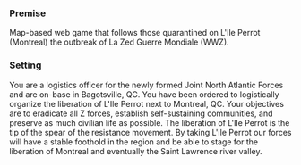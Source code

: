 ### Premise

Map-based web game that follows those quarantined on L'Ile Perrot (Montreal) the outbreak of La Zed Guerre Mondiale (WWZ).

### Setting

You are a logistics officer for the newly formed Joint North Atlantic Forces and are on-base in Bagotsville, QC. You have been ordered to logistically organize the liberation of L'Ile Perrot next to Montreal, QC. Your objectives are to eradicate all Z forces, establish self-sustaining communities, and preserve as much civilian life as possible. The liberation of L'Ile Perrot is the tip of the spear of the resistance movement. By taking L'Ile Perrot our forces will have a stable foothold in the region and be able to stage for the liberation of Montreal and eventually the Saint Lawrence river valley.
